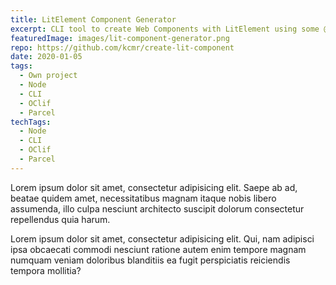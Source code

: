 ```yaml
---
title: LitElement Component Generator
excerpt: CLI tool to create Web Components with LitElement using some @open-wc recommendations and Parcel bundler.
featuredImage: images/lit-component-generator.png
repo: https://github.com/kcmr/create-lit-component
date: 2020-01-05
tags:
  - Own project
  - Node
  - CLI
  - OClif
  - Parcel
techTags:
  - Node
  - CLI
  - OClif
  - Parcel
---
```


Lorem ipsum dolor sit amet, consectetur adipisicing elit. Saepe ab ad, beatae quidem amet, necessitatibus magnam itaque nobis libero assumenda, illo culpa nesciunt architecto suscipit dolorum consectetur repellendus quia harum.

Lorem ipsum dolor sit amet, consectetur adipisicing elit. Qui, nam adipisci ipsa obcaecati commodi nesciunt ratione autem enim tempore magnam numquam veniam doloribus blanditiis ea fugit perspiciatis reiciendis tempora mollitia?
